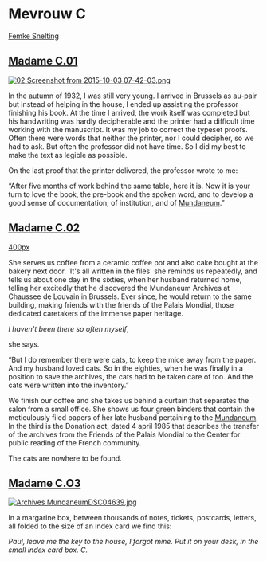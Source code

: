 # Mevrouw C

[Femke
Snelting](http://www.mondotheque.be/wiki/index.php/Femke_Snelting "Femke Snelting")

## [Madame C.01](http://www.mondotheque.be/wiki/index.php/Wilhelmina_Coops "Wilhelmina Coops")

[![02.Screenshot from 2015-10-03
07-42-03.png](/wiki/images/thumb/c/c1/02.Screenshot_from_2015-10-03_07-42-03.png/600px-02.Screenshot_from_2015-10-03_07-42-03.png)](http://www.mondotheque.be/wiki/index.php/File:02.Screenshot_from_2015-10-03_07-42-03.png)

In the autumn of 1932, I was still very young. I arrived in Brussels as
au-pair but instead of helping in the house, I ended up assisting the
professor finishing his book. At the time I arrived, the work itself was
completed but his handwriting was hardly decipherable and the printer
had a difficult time working with the manuscript. It was my job to
correct the typeset proofs. Often there were words that neither the
printer, nor I could decipher, so we had to ask. But often the professor
did not have time. So I did my best to make the text as legible as
possible.

On the last proof that the printer delivered, the professor wrote to me:

“After five months of work behind the same table, here it is. Now it is
your turn to love the book, the pre-book and the spoken word, and to
develop a good sense of documentation, of institution, and of
[Mundaneum](http://www.mondotheque.be/wiki/index.php/Mundaneum "Mundaneum").”

## [Madame C.02](http://www.mondotheque.be/wiki/index.php/Madame_Canonne "Madame Canonne")

[400px](http://www.mondotheque.be/wiki/index.php?title=Special:Upload&wpDestFile=04.ActeDonation_AmisPalaisMondial2CLPCF_22Mars1985_04.png "File:04.ActeDonation AmisPalaisMondial2CLPCF 22Mars1985 04.png")

She serves us coffee from a ceramic coffee pot and also cake bought at
the bakery next door. 'It's all written in the files' she reminds us
repeatedly, and tells us about one day in the sixties, when her husband
returned home, telling her excitedly that he discovered the Mundaneum
Archives at Chaussee de Louvain in Brussels. Ever since, he would return
to the same building, making friends with the friends of the Palais
Mondial, those dedicated caretakers of the immense paper heritage.

*I haven't been there so often myself*,

she says.

“But I do remember there were cats, to keep the mice away from the
paper. And my husband loved cats. So in the eighties, when he was
finally in a position to save the archives, the cats had to be taken
care of too. And the cats were written into the inventory.”

We finish our coffee and she takes us behind a curtain that separates
the salon from a small office. She shows us four green binders that
contain the meticulously filed papers of her late husband pertaining to
the
[Mundaneum](http://www.mondotheque.be/wiki/index.php/Mundaneum "Mundaneum").
In the third is the Donation act, dated 4 april 1985 that describes the
transfer of the archives from the Friends of the Palais Mondial to the
Center for public reading of the French community.

The cats are nowhere to be found.

## [Madame C.O3](http://www.mondotheque.be/wiki/index.php/Cato_van_Nederhasselt "Cato van Nederhasselt")

[![Archives
MundaneumDSC04639.jpg](/wiki/images/thumb/9/92/Archives_MundaneumDSC04639.jpg/600px-Archives_MundaneumDSC04639.jpg)](http://www.mondotheque.be/wiki/index.php/File:Archives_MundaneumDSC04639.jpg)

In a margarine box, between thousands of notes, tickets, postcards,
letters, all folded to the size of an index card we find this:

*Paul, leave me the key to the house, I forgot mine. Put it on your
desk, in the small index card box. C.*
